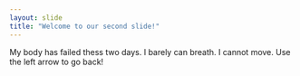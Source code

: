 ```yaml
---
layout: slide
title: "Welcome to our second slide!"
---
```

My body has failed thess two days. I barely can breath. I cannot move.
Use the left arrow to go back!
